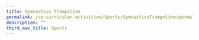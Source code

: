 ```yaml
---
title: Gymnastics Trampoline
permalink: /co-curricular-activities/Sports/GymnasticsTrampoline/permalink/
description: ""
third_nav_title: Sports
---
```

